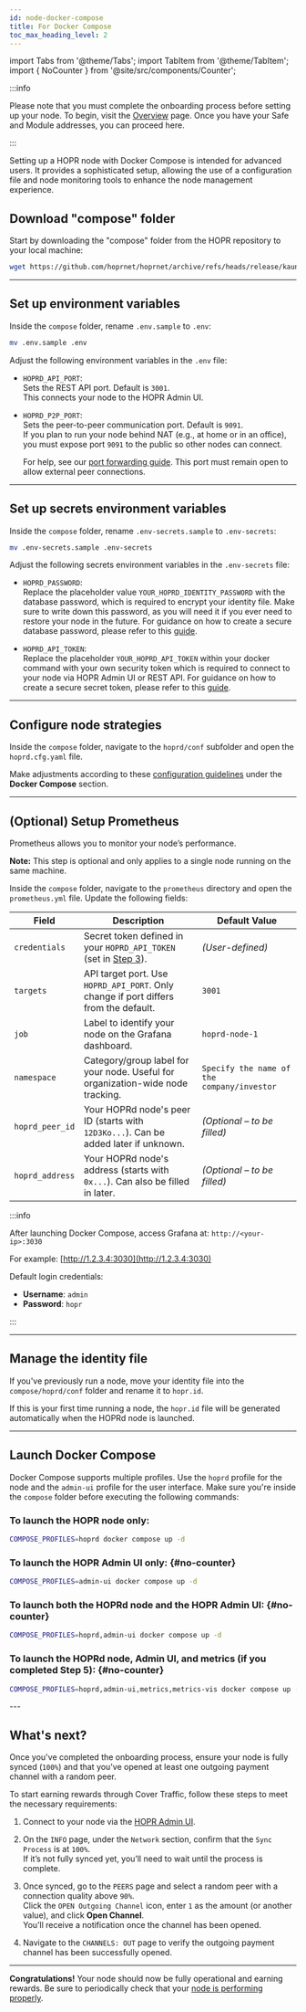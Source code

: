 ```yaml
---
id: node-docker-compose
title: For Docker Compose
toc_max_heading_level: 2
---
```


import Tabs from '@theme/Tabs';
import TabItem from '@theme/TabItem';
import { NoCounter } from '@site/src/components/Counter';

:::info

Please note that you must complete the onboarding process before setting up your node. To begin, visit the [Overview](./run-a-node-overview.md) page. Once you have your Safe and Module addresses, you can proceed here.

:::

Setting up a HOPR node with Docker Compose is intended for advanced users. It provides a sophisticated setup, allowing the use of a configuration file and node monitoring tools to enhance the node management experience.

## Download "compose" folder

Start by downloading the "compose" folder from the HOPR repository to your local machine:

```bash
wget https://github.com/hoprnet/hoprnet/archive/refs/heads/release/kaunas.zip && unzip kaunas.zip "hoprnet-release-kaunas/deploy/compose/*" -d extracted_files && mv extracted_files/hoprnet-release-kaunas/deploy/compose . && rm -rf kaunas.zip extracted_files
```

---

## Set up environment variables

Inside the `compose` folder, rename `.env.sample` to `.env`:

```bash
mv .env.sample .env
```

Adjust the following environment variables in the `.env` file:

- `HOPRD_API_PORT`:  
  Sets the REST API port. Default is `3001`.  
  This connects your node to the HOPR Admin UI.

- `HOPRD_P2P_PORT`:  
  Sets the peer-to-peer communication port. Default is `9091`.  
  If you plan to run your node behind NAT (e.g., at home or in an office), you must expose port `9091` to the public so other nodes can connect.  

  For help, see our [port forwarding guide](port-forwarding.md#how-to-configure-port-forwarding). This port must remain open to allow external peer connections.

---

## Set up secrets environment variables

Inside the `compose` folder, rename `.env-secrets.sample` to `.env-secrets`:

```bash
mv .env-secrets.sample .env-secrets
```

Adjust the following secrets environment variables in the `.env-secrets` file:

- `HOPRD_PASSWORD`:  
  Replace the placeholder value `YOUR_HOPRD_IDENTITY_PASSWORD` with the database password, which is required to encrypt your identity file. Make sure to write down this password, as you will need it if you ever need to restore your node in the future. For guidance on how to create a secure database password, please refer to this [guide](./frequently-asked-questions.md#how-do-i-create-a-secure-password-for-the-secret-token-and-database-password).

- `HOPRD_API_TOKEN`:  
  Replace the placeholder `YOUR_HOPRD_API_TOKEN` within your docker command with your own security token which is required to connect to your node via HOPR Admin UI or REST API. For guidance on how to create a secure secret token, please refer to this [guide](./frequently-asked-questions.md#how-do-i-create-a-secure-password-for-the-secret-token-and-database-password). 

---

## Configure node strategies

Inside the `compose` folder, navigate to the `hoprd/conf` subfolder and open the `hoprd.cfg.yaml` file.

Make adjustments according to these [configuration guidelines](./manage-node-strategies?config=docker-compose) under the **Docker Compose** section.

---

## (Optional) Setup Prometheus

Prometheus allows you to monitor your node’s performance. 

**Note:** This step is optional and only applies to a single node running on the same machine.

Inside the `compose` folder, navigate to the `prometheus` directory and open the `prometheus.yml` file. Update the following fields:

| Field            | Description                                                                                       | Default Value                                |
|------------------|---------------------------------------------------------------------------------------------------|----------------------------------------------|
| `credentials`    | Secret token defined in your `HOPRD_API_TOKEN` (set in [Step 3](#set-up-secrets-environment-variables)).                                   | *(User-defined)*                             |
| `targets`        | API target port. Use `HOPRD_API_PORT`. Only change if port differs from the default.             | `3001`                                       |
| `job`            | Label to identify your node on the Grafana dashboard.                                             | `hoprd-node-1`                               |
| `namespace`      | Category/group label for your node. Useful for organization-wide node tracking.                  | `Specify the name of the company/investor`   |
| `hoprd_peer_id`  | Your HOPRd node's peer ID (starts with `12D3Ko...`). Can be added later if unknown.              | *(Optional – to be filled)*                  |
| `hoprd_address`  | Your HOPRd node's address (starts with `0x...`). Can also be filled in later.                    | *(Optional – to be filled)*                  |

:::info

After launching Docker Compose, access Grafana at: `http://<your-ip>:3030`

For example: [http://1.2.3.4:3030](http://1.2.3.4:3030)

Default login credentials:

- **Username**: `admin`  
- **Password**: `hopr`

:::

---

## Manage the identity file

If you've previously run a node, move your identity file into the `compose/hoprd/conf` folder and rename it to `hopr.id`.

If this is your first time running a node, the `hopr.id` file will be generated automatically when the HOPRd node is launched.

---

## Launch Docker Compose

Docker Compose supports multiple profiles. Use the `hoprd` profile for the node and the `admin-ui` profile for the user interface. Make sure you're inside the `compose` folder before executing the following commands:

<NoCounter>

### To launch the HOPR node only:

```bash
COMPOSE_PROFILES=hoprd docker compose up -d
```

### To launch the HOPR Admin UI only: {#no-counter}

```bash
COMPOSE_PROFILES=admin-ui docker compose up -d
```

### To launch both the HOPRd node and the HOPR Admin UI: {#no-counter}

```bash
COMPOSE_PROFILES=hoprd,admin-ui docker compose up -d
```

### To launch the HOPRd node, Admin UI, and metrics (if you completed Step 5): {#no-counter}

```bash
COMPOSE_PROFILES=hoprd,admin-ui,metrics,metrics-vis docker compose up -d
```
</NoCounter>
---

## What's next?

Once you've completed the onboarding process, ensure your node is fully synced (`100%`) and that you've opened at least one outgoing payment channel with a random peer. 

To start earning rewards through Cover Traffic, follow these steps to meet the necessary requirements:

1. Connect to your node via the [HOPR Admin UI](./node-management-admin-ui.md#access-the-hopr-admin-ui).

2. On the `INFO` page, under the `Network` section, confirm that the `Sync Process` is at `100%`.  
   If it’s not fully synced yet, you’ll need to wait until the process is complete.

3. Once synced, go to the `PEERS` page and select a random peer with a connection quality above `90%`.  
   Click the `OPEN Outgoing Channel` icon, enter `1` as the amount (or another value), and click **Open Channel**.  
   You’ll receive a notification once the channel has been opened.

4. Navigate to the `CHANNELS: OUT` page to verify the outgoing payment channel has been successfully opened.

---

**Congratulations!** Your node should now be fully operational and earning rewards. Be sure to periodically check that your [node is performing properly](./troubleshooting.md#how-to-check-if-my-node-is-performing-normally).